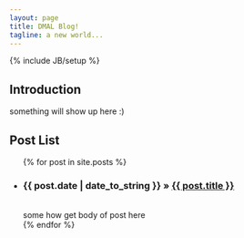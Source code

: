 ```yaml
---
layout: page
title: DMAL Blog!
tagline: a new world...
---
```

{% include JB/setup %}
## Introduction
something will show up here :)

## Post List

<ul class="posts">
  {% for post in site.posts %}
    <li><h3>{{ post.date | date_to_string }} &raquo; <a href="{{ BASE_PATH }}{{ post.url }}">{{ post.title }}</a></h3><br/>
    some how get body of post here</li>
  {% endfor %}
</ul>
